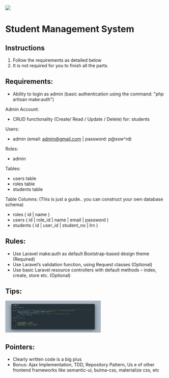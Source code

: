 <p align="left"><img src="https://www.webuffsolutions.com/assets/img/webuff_logo-small.png"></p>

# Student Management System

## Instructions

1. Follow the requirements as detailed below
2. It is not required for you to finish all the parts.

## Requirements:
  - Ability to login as admin (basic authentication using the command: "php artisan make:auth")

  Admin Account:
  - CRUD functionality (Create/ Read / Update / Delete) for: students

  Users:
  - admin (email: admin@gmail.com | password: p@ssw^rd)

  Roles:
  - admin

  Tables:
  - users table
  - roles table
  - students table
  
  Table Columns: (This is just a guide.. you can construct your own database schema)
  - roles ( id | name )
  - users ( id | role_id | name | email | password )
  - students ( id | user_id | student_no | lrn )

## Rules:
- Use Laravel make:auth as default Bootstrap-based design theme (Required)
- Use Laravel’s validation function, using Request classes (Optional)
- Use basic Laravel resource controllers with default methods – index, create, store etc. (Optional)

## Tips:
<p align="left"><img src="uploads/tips.PNG" height=100px; width=300px;></p>

## Pointers:
- Clearly written code is a big plus
- Bonus: Ajax Implementation, TDD, Repository Pattern, Us e of other frontend frameworks like semantic-ui, bulma-css, materialize css, etc
